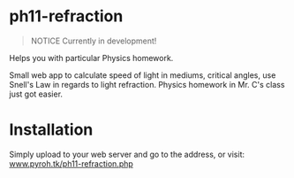 ph11-refraction
===============

>NOTICE
  Currently in development!

Helps you with particular Physics homework.

Small web app to calculate speed of light in mediums, critical angles, use Snell's Law in regards to light refraction.  Physics homework in Mr. C's class just got easier.

Installation
===
Simply upload to your web server and go to the address, or visit: www.pyroh.tk/ph11-refraction.php
